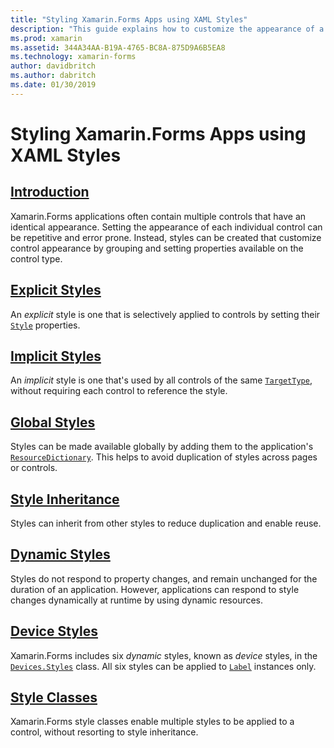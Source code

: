 ```yaml
---
title: "Styling Xamarin.Forms Apps using XAML Styles"
description: "This guide explains how to customize the appearance of a Xamarin.Forms application by using XAML styles."
ms.prod: xamarin
ms.assetid: 344A34AA-B19A-4765-BC8A-875D9A6B5EA8
ms.technology: xamarin-forms
author: davidbritch
ms.author: dabritch
ms.date: 01/30/2019
---
```


# Styling Xamarin.Forms Apps using XAML Styles

## [Introduction](introduction.md)

Xamarin.Forms applications often contain multiple controls that have an identical appearance. Setting the appearance of each individual control can be repetitive and error prone. Instead, styles can be created that customize control appearance by grouping and setting properties available on the control type.

## [Explicit Styles](explicit.md)

An *explicit* style is one that is selectively applied to controls by setting their [`Style`](xref:Xamarin.Forms.NavigableElement.Style) properties.

## [Implicit Styles](implicit.md)

An *implicit* style is one that's used by all controls of the same [`TargetType`](xref:Xamarin.Forms.Style.TargetType), without requiring each control to reference the style.

## [Global Styles](application.md)

Styles can be made available globally by adding them to the application's [`ResourceDictionary`](xref:Xamarin.Forms.ResourceDictionary). This helps to avoid duplication of styles across pages or controls.

## [Style Inheritance](inheritance.md)

Styles can inherit from other styles to reduce duplication and enable reuse.

## [Dynamic Styles](dynamic.md)

Styles do not respond to property changes, and remain unchanged for the duration of an application. However, applications can respond to style changes dynamically at runtime by using dynamic resources.

## [Device Styles](device.md)

Xamarin.Forms includes six *dynamic* styles, known as *device* styles, in the [`Devices.Styles`](xref:Xamarin.Forms.Device.Styles) class. All six styles can be applied to [`Label`](xref:Xamarin.Forms.Label) instances only.

## [Style Classes](style-class.md)

Xamarin.Forms style classes enable multiple styles to be applied to a control, without resorting to style inheritance.
